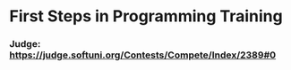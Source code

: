 # First Steps in Programming Training
### Judge: https://judge.softuni.org/Contests/Compete/Index/2389#0
